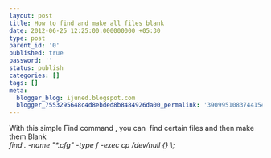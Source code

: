 ```yaml
---
layout: post
title: How to find and make all files blank
date: 2012-06-25 12:25:00.000000000 +05:30
type: post
parent_id: '0'
published: true
password: ''
status: publish
categories: []
tags: []
meta:
  blogger_blog: ijuned.blogspot.com
  blogger_7553295648c4d8ebded8b8484926da00_permalink: '3909951083744154272'
---
```

<div dir="ltr" style="text-align:left;">
<div>With this simple Find command , you can  find certain files and then make them Blank</div>
<div></div>
<div><i>find . -name "*.cfg" -type f -exec cp /dev/null {} \;</i></div>
</div>
